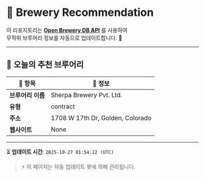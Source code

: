 # 🍺 Brewery Recommendation

이 리포지토리는 **[Open Brewery DB API](https://www.openbrewerydb.org/)** 를 사용하여  
무작위 브루어리 정보를 자동으로 업데이트합니다. 🚀

---

## 🌟 오늘의 추천 브루어리

| 🍻 항목 | 📌 정보 |
|--------|---------|
| **브루어리 이름** | Sherpa Brewery Pvt. Ltd. |
| **유형** | contract |
| **주소** | 1708 W 17th Dr, Golden, Colorado |
| **웹사이트** | None |

---

⏳ **업데이트 시간**: `2025-10-27 01:54:22 (UTC)`  

> ⚡ 이 페이지는 자동 업데이트 봇에 의해 관리됩니다.